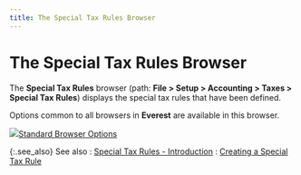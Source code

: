```yaml
---
title: The Special Tax Rules Browser
---
```


# The Special Tax Rules Browser


The **Special Tax Rules** browser (path: **File &gt; Setup &gt; Accounting &gt; Taxes &gt; Special Tax Rules**) displays the special tax rules that have been defined.


Options common to all browsers in **Everest** are available in this browser.


![]({{site.sc_baseurl}}/img/lens.gif)[Standard Browser Options]({{site.wwe_chm}}/everest-client/ui/browsers/standard_browser_options.html)


{:.see_also}
See also
: [Special Tax Rules - Introduction]({{site.sc_baseurl}}/options/sales-tax/special-tax-rules/special_tax_rules.html)
: [Creating a Special Tax Rule]({{site.sc_baseurl}}/options/sales-tax/special-tax-rules/setting-up-special-tax-rules/creating_a_special_tax_rule.html)
